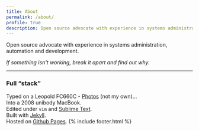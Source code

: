 ```yaml
---
title: About
permalink: /about/
profile: true
description: Open source advocate with experience in systems administration, automation and development
---
```


Open source advocate with experience in systems administration, automation and development.

*If something isn't working, break it apart and find out why.*

***

### Full &ldquo;stack&rdquo;
Typed on a Leopold FC660C - [Photos](http://imgur.com/a/vZ9BQ#0) (not my own)...
<br>Into a 2008 unibody MacBook.
<br>Edited under `vim` and [Sublime Text](http://www.sublimetext.com/).
<br>Built with [Jekyll](http://jekyllrb.com/).
<br>Hosted on [Github Pages](https://pages.github.com/).
{% include footer.html %}
